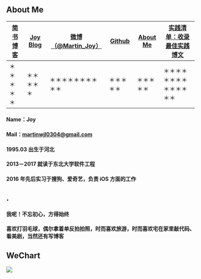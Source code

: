 ## About Me

| [简书博客](http://www.jianshu.com/users/9c51a213b02e/latest_articles)   | [Joy Blog](https://github.com/joy0304/Joy-Blog)    | [微博（@Martin_Joy）](http://weibo.com/5419850564/profile?rightmod=1&wvr=6&mod=personinfo&is_all=1)            | [Github](https://github.com/joy0304)  |[About Me]() |[ 实践清单：收录最佳实践博文]()|
| ------------- |-------------| -----| -----| -----|-----|
| ＊＊＊＊＊ | ＊＊＊＊＊ |＊＊＊＊＊＊＊＊＊＊ | ＊＊＊＊＊ | ＊＊＊＊＊|＊＊＊＊＊＊＊＊＊＊＊＊＊＊|

#### Name：Joy
#### Mail：martinwjl0304@gmail.com
#### 1995.03 出生于河北
#### 2013－2017 就读于东北大学软件工程
#### 2016 年先后实习于搜狗、爱奇艺，负责 iOS 方面的工作


## .

#### 我呢！不忘初心，方得始终

####  喜欢打羽毛球，偶尔拿着单反拍拍照，时而喜欢旅游，时而喜欢宅在家里敲代码、看美剧，当然还有写博客

## WeChart

![](http://i1.piimg.com/4851/a7be8596ecfcacd4.jpg)
